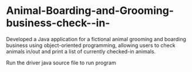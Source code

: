 # Animal-Boarding-and-Grooming-business-check--in-
Developed a Java application for a fictional animal grooming and boarding business using object-oriented programming, allowing users to check animals in/out and print a list of currently checked-in animals.

Run the driver java source file to run program 
